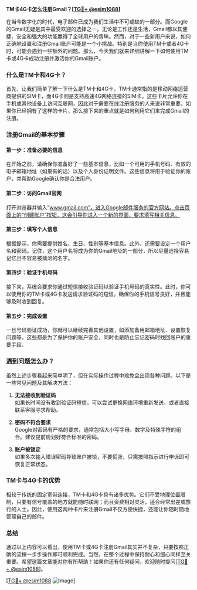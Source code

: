 **TM卡4G卡怎么注册Gmail？[[TG💪+ @esim1088](https://t.me/s/esim1088)]**

在当今数字化的时代，电子邮件已成为我们生活中不可或缺的一部分。而Google的Gmail无疑是其中最受欢迎的选择之一。无论是工作还是生活，Gmail都以其便捷、安全和强大的功能赢得了全球用户的青睐。然而，对于一些新用户来说，如何正确地设置和注册Gmail账户可能是一个小挑战。特别是当你使用TM卡或者4G卡时，可能会遇到一些额外的问题。那么，今天我们就来详细讲解一下如何使用TM卡或4G卡成功注册并激活你的Gmail账户。

### 什么是TM卡和4G卡？

首先，让我们简单了解一下什么是TM卡和4G卡。TM卡通常指的是移动网络运营商提供的SIM卡，而4G卡则是支持高速4G网络连接的SIM卡。这些卡片允许你在手机或其他设备上访问互联网，因此对于需要在线注册服务的人来说非常重要。如果你已经拥有了这样的卡片，那么接下来的重点就是如何利用它们来完成Gmail的注册。

### 注册Gmail的基本步骤

#### 第一步：准备必要的信息
在开始之前，请确保你准备好了一些基本信息，比如一个可用的手机号码、有效的电子邮箱地址（如果有的话）以及个人身份证明文件。这些信息将用于验证你的账户，并帮助Google确认你是合法用户。

#### 第二步：访问Gmail官网
打开浏览器并输入“www.gmail.com”，进入Google邮件服务的官方网站。点击页面上的“创建账户”按钮，这会引导你进入一个新的界面，要求填写相关信息。

#### 第三步：填写个人信息
根据提示，你需要提供姓名、生日、性别等基本信息。此外，还需要设定一个用户名和密码。记住，这个用户名将成为你的Gmail地址的一部分，所以尽量选择容易记忆且不容易被猜测的名字。

#### 第四步：验证手机号码
接下来，系统会要求你通过短信接收验证码以验证手机号码的真实性。此时，你可以使用你的TM卡或4G卡发送请求验证码的短信。确保你的手机信号良好，并且能够及时收到回复。

#### 第五步：完成设置
一旦号码验证成功，你就可以继续完善其他设置，如添加备用邮箱地址、设置恢复问题等。这些都是为了保护你的账户安全，同时也是防止忘记密码时找回账户的重要手段。

### 遇到问题怎么办？

虽然上述步骤看起来简单明了，但在实际操作过程中难免会出现各种问题。以下是一些常见问题及其解决方法：

1. **无法接收到验证码**  
   如果长时间没有收到验证码短信，可以尝试更换网络环境重新发送，或者直接联系客服寻求帮助。
   
2. **密码不符合要求**  
   Google对密码有严格的要求，通常包括大小写字母、数字及特殊字符的组合。建议提前规划好符合标准的密码。

3. **账户被锁定**  
   如果多次输入错误密码导致账户被锁，不要慌张，只需按照指示进行申诉即可恢复正常状态。

### TM卡与4G卡的优势

相较于传统的固定宽带连接，TM卡和4G卡具有诸多优势。它们不受地理位置限制，只要有信号覆盖的地方就能随时联网；而且资费相对灵活，适合经常出差或旅行的人士。因此，使用这两种卡片来注册Gmail不仅方便快捷，还能让你随时随地管理自己的邮件。

### 总结

通过以上内容可以看出，使用TM卡或4G卡注册Gmail其实并不复杂，只要按照正确的流程一步步操作即可顺利完成。当然，在整个过程中保持耐心和细心同样至关重要。希望这篇文章能对你有所帮助！如果你还有任何疑问，欢迎随时提问[[TG💪+ @esim1088](https://t.me/s/esim1088)]。

[[TG💪+ @esim1088](https://t.me/s/esim1088) ![Image](https://i.postimg.cc/4NQfJmqS/Snipaste-2025-05-13-00-14-12.png)]